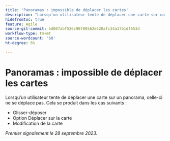 ```yaml
---
title: 'Panoramas : impossible de déplacer les cartes'
description: "Lorsqu’un utilisateur tente de déplacer une carte sur un panorama, celle-ci ne bouge pas."
hidefromtoc: true
feature: Agile
source-git-commit: bd007abf526c98f00562e520afc34a17b1df653d
workflow-type: tm+mt
source-wordcount: '60'
ht-degree: 6%

---
```



# Panoramas : impossible de déplacer les cartes

Lorsqu’un utilisateur tente de déplacer une carte sur un panorama, celle-ci ne se déplace pas. Cela se produit dans les cas suivants :

* Glisser-déposer
* Option Déplacer sur la carte
* Modification de la carte

_Premier signalement le 28 septembre 2023._

